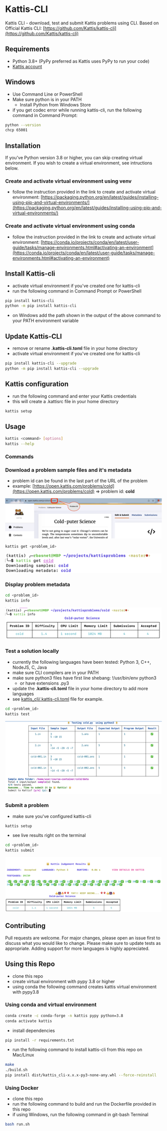 # Kattis-CLI

Kattis CLI - download, test and submit Kattis problems using CLI.
Based on Official Kattis CLI: [https://github.com/Kattis/kattis-cli](https://github.com/Kattis/kattis-cli)

## Requirements

- Python 3.8+ (PyPy preferred as Kattis uses PyPy to run your code)
- [Kattis account](https://open.kattis.com/login/email)

## Windows

- Use Command Line or PowerShell
- Make sure python is in your PATH
    - Install Python from Windows Store
- if you get codec error while running kattis-cli, run the following command in Command Prompt:

```bash
python --version
chcp 65001
```

## Installation

If you've Python version 3.8 or higher, you can skip creating virtual environment. If you wish to create a virtual environment, see intructions below.


### Create and activate virtual environment using venv

- follow the instruction provided in the link to create and activate virtual environment:
[https://packaging.python.org/en/latest/guides/installing-using-pip-and-virtual-environments/](https://packaging.python.org/en/latest/guides/installing-using-pip-and-virtual-environments/)


### Create and activate virtual environment using conda

- follow the instruction provided in the link to create and activate virtual environment:
[https://conda.io/projects/conda/en/latest/user-guide/tasks/manage-environments.html#activating-an-environment](https://conda.io/projects/conda/en/latest/user-guide/tasks/manage-environments.html#activating-an-environment)

## Install Kattis-cli

- activate virtual environment if you've created one for kattis-cli
- run the following command in Command Prompt or PowerShell

```bash
pip install kattis-cli
python -m pip install kattis-cli
```

- on Windows add the path shown in the output of the above command to your PATH environment variable


## Update Kattis-CLI

- remove or rename **.kattis-cli.toml** file in your home directory
- activate virtual environment if you've created one for kattis-cli

```bash
pip install kattis-cli --upgrade
python -m pip install kattis-cli --upgrade
```

## Kattis configuration

- run the following command and enter your Kattis credentials
- this will create a .kattisrc file in your home directory

```bash
kattis setup
```

## Usage

```bash
kattis <command> [options]
kattis --help
```

### Commands

### Download a problem sample files and it's metadata

- problem id can be found in the last part of the URL of the problem
- example: [https://open.kattis.com/problems/cold](https://open.kattis.com/problems/cold) => problem id: **cold**

![Problem id](images/problemid.png)

```bash
kattis get <problem_id>
```

![Get problem id from URL](images/kattis_get.png)

### Display problem metadata

```bash
cd <problem_id>
kattis info
```

![Problem info](images/kattis_info.png)

### Test a solution locally

- currently the following languages have been tested: Python 3, C++, NodeJS, C, Java
- make sure CLI compilers are in your PATH
- make sure python3 files have first line shebang: !/usr/bin/env python3
    - or have extensions .py3
- update the **.kattis-cli.toml** file in your home directory to add more languages
- see [kattis_cli/.kattis-cli.toml](https://github.com/rambasnet/kattis-cli/blob/main/kattis_cli/.kattis-cli.toml) file for example.

```bash
cd <problem_id>
kattis test
```

![Test](images/kattis_test.png)

### Submit a problem

- make sure you've configured kattis-cli

```bash
kattis setup
```

- see live results right on the terminal

```bash
cd <problem_id>
kattis submit
```

![Result](images/kattis_verdict.png)

## Contributing

Pull requests are welcome. For major changes, please open an issue first to discuss what you would like to change. Please make sure to update tests as appropriate. Adding support for more languages is highly appreciated.


## Using this Repo

- clone this repo
- create virtual environment with pypy 3.8 or higher
- using conda the following command creates kattis virtual environment with pypy3.8

### Using conda and virtual environment

```bash
conda create -c conda-forge -n kattis pypy python=3.8
conda activate kattis
```

- install dependencies

```bash
pip install -r requirements.txt
```

- run the following command to install kattis-cli from this repo on Mac/Linux

```bash
make
./build.sh
pip install dist/kattis_cli-x.x.x-py3-none-any.whl --force-reinstall  
```

### Using Docker

- clone this repo
- run the following command to build and run the Dockerfile provided in this repo
- if using Windows, run the following command in git-bash Terminal

```bash
bash run.sh
```
